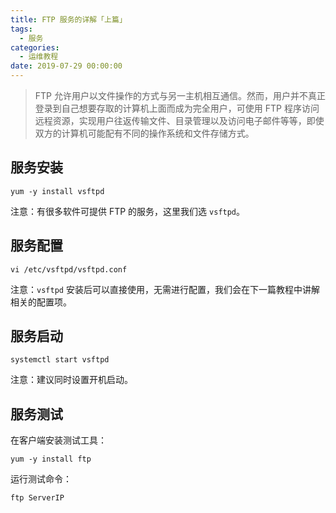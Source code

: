 ```yaml
---
title: FTP 服务的详解「上篇」
tags:
  - 服务
categories:
  - 运维教程
date: 2019-07-29 00:00:00
---
```


> FTP 允许用户以文件操作的方式与另一主机相互通信。然而，用户并不真正登录到自己想要存取的计算机上面而成为完全用户，可使用 FTP 程序访问远程资源，实现用户往返传输文件、目录管理以及访问电子邮件等等，即使双方的计算机可能配有不同的操作系统和文件存储方式。

<!-- more -->

## 服务安装

```
yum -y install vsftpd
```

注意：有很多软件可提供 FTP 的服务，这里我们选 `vsftpd`。

## 服务配置

```
vi /etc/vsftpd/vsftpd.conf
```

注意：`vsftpd` 安装后可以直接使用，无需进行配置，我们会在下一篇教程中讲解相关的配置项。

## 服务启动

```
systemctl start vsftpd
```

注意：建议同时设置开机启动。

## 服务测试

在客户端安装测试工具：

```
yum -y install ftp
```

运行测试命令：

```
ftp ServerIP
```